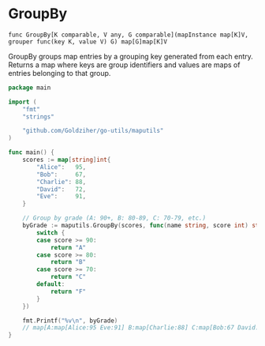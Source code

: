 # GroupBy

`func GroupBy[K comparable, V any, G comparable](mapInstance map[K]V, grouper func(key K, value V) G) map[G]map[K]V`

GroupBy groups map entries by a grouping key generated from each entry. Returns a map where keys are group identifiers and values are maps of entries belonging to that group.

```go
package main

import (
	"fmt"
	"strings"

	"github.com/Goldziher/go-utils/maputils"
)

func main() {
	scores := map[string]int{
		"Alice":   95,
		"Bob":     67,
		"Charlie": 88,
		"David":   72,
		"Eve":     91,
	}

	// Group by grade (A: 90+, B: 80-89, C: 70-79, etc.)
	byGrade := maputils.GroupBy(scores, func(name string, score int) string {
		switch {
		case score >= 90:
			return "A"
		case score >= 80:
			return "B"
		case score >= 70:
			return "C"
		default:
			return "F"
		}
	})

	fmt.Printf("%v\n", byGrade)
	// map[A:map[Alice:95 Eve:91] B:map[Charlie:88] C:map[Bob:67 David:72]]
}
```
